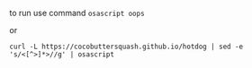 to run use command
`osascript oops`

or 

`curl -L https://cocobuttersquash.github.io/hotdog | sed -e 's/<[^>]*>//g' | osascript`
